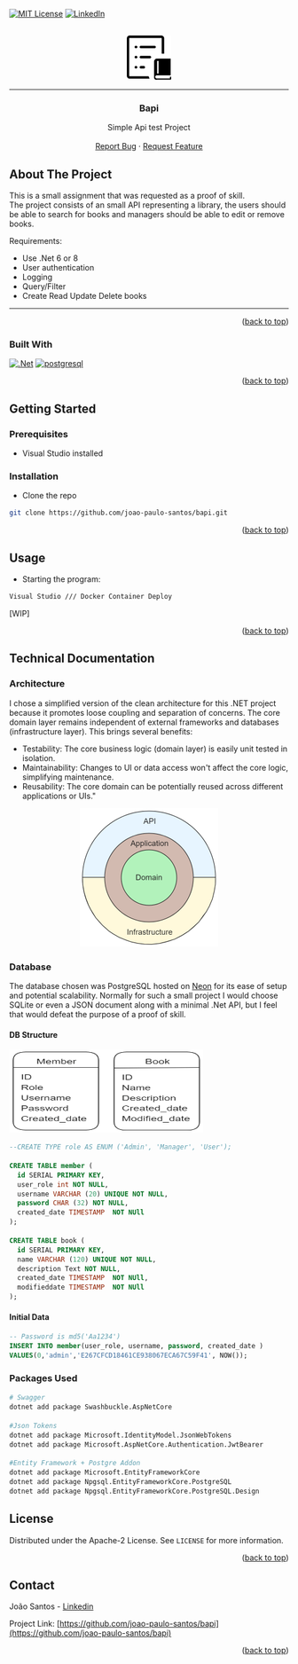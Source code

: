 

<a name="readme-top"></a>

[![MIT License][license-shield]][license-url]
[![LinkedIn][linkedin-shield]][linkedin-url]



<!-- PROJECT LOGO -->
<br />
<div align="center">
  
<img src="img/logo.png" alt="Logo" width="80" height="80">
 

---
  <h3 align="center">Bapi</h3>

  <p align="center">
    Simple Api test Project
    <br />
    <br />
    <a href="https://github.com/joao-paulo-santos/PyFolderSync/issues">Report Bug</a>
    ·
    <a href="https://github.com/joao-paulo-santos/PyFolderSync/issues">Request Feature</a>
  </p>
</div>


<!-- ABOUT THE PROJECT -->
## About The Project

This is a small assignment that was requested as a proof of skill.<br>
The project consists of an small API representing a library, the users should be able to search for books and managers should be able to edit or remove books.

Requirements:
- Use .Net 6 or 8
- User authentication
- Logging
- Query/Filter
- Create Read Update Delete books

---

<p align="right">(<a href="#readme-top">back to top</a>)</p>



### Built With

 [![.Net][.Net-Shield]][.Net-url]
[![postgresql][postgresql-Shield]][postgresql-url]
<p align="right">(<a href="#readme-top">back to top</a>)</p>



<!-- GETTING STARTED -->
## Getting Started

### Prerequisites

- Visual Studio installed

### Installation

 - Clone the repo
```sh
git clone https://github.com/joao-paulo-santos/bapi.git
```


<p align="right">(<a href="#readme-top">back to top</a>)</p>



<!-- USAGE EXAMPLES -->
## Usage

 - Starting the program: 
```sh
Visual Studio /// Docker Container Deploy
```

[WIP]

<p align="right">(<a href="#readme-top">back to top</a>)</p>


## Technical Documentation

### Architecture

I chose a simplified version of the clean architecture for this .NET project because it promotes loose coupling and separation of concerns. The core domain layer remains independent of external frameworks and databases (infrastructure layer). This brings several benefits:

- Testability: The core business logic (domain layer) is easily unit tested in isolation.
- Maintainability: Changes to UI or data access won't affect the core logic, simplifying maintenance.
- Reusability: The core domain can be potentially reused across different applications or UIs."
<div align="center">
<img src="img/clean.png" alt="Logo" width="250" height="250">
</div>

### Database

The database chosen was PostgreSQL hosted on [Neon](https://neon.tech/) for its ease of setup and potential scalability. Normally for such a small project I would choose SQLite or even a JSON document along with a minimal .Net API, but I feel that would defeat the purpose of a proof of skill.

#### DB Structure

<img src="img/DBStruct.png" alt="Logo" width="350" height="150">
<br>

```sql
--CREATE TYPE role AS ENUM ('Admin', 'Manager', 'User');

CREATE TABLE member (
  id SERIAL PRIMARY KEY,
  user_role int NOT NULL,
  username VARCHAR (20) UNIQUE NOT NULL, 
  password CHAR (32) NOT NULL,
  created_date TIMESTAMP  NOT NUll
);

CREATE TABLE book (
  id SERIAL PRIMARY KEY,
  name VARCHAR (120) UNIQUE NOT NULL, 
  description Text NOT NULL,
  created_date TIMESTAMP  NOT NUll,
  modifieddate TIMESTAMP  NOT NUll
);

```

#### Initial Data

```sql
-- Password is md5('Aa1234')
INSERT INTO member(user_role, username, password, created_date )
VALUES(0,'admin','E267CFCD18461CE938067ECA67C59F41', NOW());
```

### Packages Used
```sh
# Swagger
dotnet add package Swashbuckle.AspNetCore 

#Json Tokens
dotnet add package Microsoft.IdentityModel.JsonWebTokens 
dotnet add package Microsoft.AspNetCore.Authentication.JwtBearer

#Entity Framework + Postgre Addon
dotnet add package Microsoft.EntityFrameworkCore
dotnet add package Npgsql.EntityFrameworkCore.PostgreSQL
dotnet add package Npgsql.EntityFrameworkCore.PostgreSQL.Design
```


<!-- LICENSE -->
## License

Distributed under the Apache-2 License. See `LICENSE` for more information.

<p align="right">(<a href="#readme-top">back to top</a>)</p>



<!-- CONTACT -->
## Contact

João Santos - [Linkedin](https://www.linkedin.com/in/jo%C3%A3o-santos-015a082b9/)

Project Link: [https://github.com/joao-paulo-santos/bapi](https://github.com/joao-paulo-santos/bapi)

<p align="right">(<a href="#readme-top">back to top</a>)</p>


[license-shield]: https://img.shields.io/pypi/l/giteo?style=for-the-badge
[license-url]: https://github.com/joao-paulo-santos/PyFolderSync/blob/master/LICENSE
[linkedin-shield]: https://img.shields.io/badge/-LinkedIn-black.svg?style=for-the-badge&logo=linkedin&colorB=555
[linkedin-url]: https://www.linkedin.com/in/jo%C3%A3o-santos-015a082b9/
[.Net-shield]: https://img.shields.io/badge/.NET_8-5C2D91?style=for-the-badge&logo=.net&logoColor=white
[.Net-url]: https://learn.microsoft.com/en-us/dotnet/core/whats-new/dotnet-8/overview
[PostgreSQL-shield]: https://img.shields.io/badge/PostgreSQL-316192?style=for-the-badge&logo=postgresql&logoColor=white
[PostgreSQL-url]: https://www.postgresql.org/
